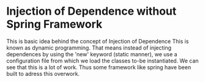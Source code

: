 # Injection of Dependence without Spring Framework
This is basic idea behind the concept of Injection of Dependence
This is known as dynamic programming. That means instead of injecting dependences by using the 'new' keyword (static manner), we use a configuration file from which we load the classes to-be instantiated.
We can see that this is a lot of work. Thus some framework like spring have been built to adress this overwork.

